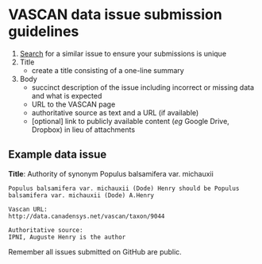 # VASCAN data issue submission guidelines

1. [Search](https://github.com/Canadensys/vascan-data/issues) for a similar issue to ensure your submissions is unique
1. Title
    - create a title consisting of a one-line summary
1. Body
    - succinct description of the issue including incorrect or missing data and what is expected
    - URL to the VASCAN page
    - authoritative source as text and a URL (if available)
    - [optional] link to publicly available content (*eg* Google Drive, Dropbox) in lieu of attachments

## Example data issue
**Title**: Authority of synonym Populus balsamifera var. michauxii
```
Populus balsamifera var. michauxii (Dode) Henry should be Populus balsamifera var. michauxii (Dode) A.Henry

Vascan URL:
http://data.canadensys.net/vascan/taxon/9044

Authoritative source:
IPNI, Auguste Henry is the author
```

Remember all issues submitted on GitHub are public.
